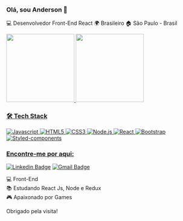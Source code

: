 ### Olá, sou Anderson 👋

💻  Desenvolvedor Front-End React 🌍 Brasileiro 🏠 São Paulo - Brasil

<div>
  <a href="https://github.com/AnderLyws">
  <img height="180em" src="https://github-readme-stats.vercel.app/api?username=AnderLyws&show_icons=true&theme=dracula&include_all_commits=true&count_private=true"/>
  <img height="180em" src="https://github-readme-stats.vercel.app/api/top-langs/?username=AnderLyws&layout=compact&langs_count=7&theme=dracula"/>
</div>
  
 ### 🛠 Tech Stack

![Javascript](https://img.shields.io/badge/JavaScript-323330?style=for-the-badge&logo=javascript&logoColor=F7DF1E)
![HTML5](https://img.shields.io/badge/HTML5-E34F26?style=for-the-badge&logo=html5&logoColor=white)
![CSS3](https://img.shields.io/badge/CSS3-1572B6?style=for-the-badge&logo=css3&logoColor=white)
![Node.js](https://img.shields.io/badge/Node.js-43853D?style=for-the-badge&logo=node.js&logoColor=white)
![React](https://img.shields.io/badge/React-20232A?style=for-the-badge&logo=react&logoColor=61DAFB)
![Bootstrap](https://img.shields.io/badge/Bootstrap-563D7C?style=for-the-badge&logo=bootstrap&logoColor=white)
![Styled-components](https://img.shields.io/badge/styled--components-DB7093?style=for-the-badge&logo=styled-components&logoColor=white)


### Encontre-me por aqui:

[![Linkedin Badge](https://img.shields.io/badge/-AndersonAlves-blue?style=flat-square&logo=Linkedin&logoColor=white&link=https://www.linkedin.com/in/ander-alves)](https://www.linkedin.com/in/ander-alves)
[![Gmail Badge](https://img.shields.io/badge/-ander.lyws@gmail.com-c14438?style=flat-square&logo=Gmail&logoColor=white&link=mailto:ander.lyws@gmail.com)](mailto:ander.lyws@gmail.com)


💻 Front-End<br>
📚 Estudando React Js, Node e Redux<br>
🎮 Apaixonado por Games<br>


Obrigado pela visita!
</samp>
